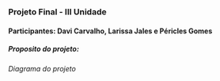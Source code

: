 ### Projeto Final - III Unidade
#### Participantes: Davi Carvalho, Larissa Jales e Péricles Gomes
##### Proposito do projeto: 
###### Diagrama do projeto
